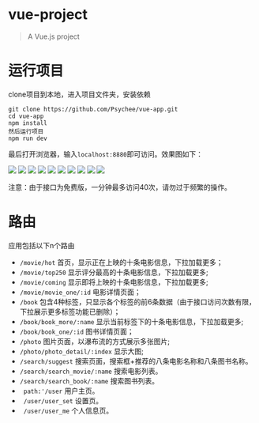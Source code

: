 # vue-project

> A Vue.js project

# 运行项目
clone项目到本地，进入项目文件夹，安装依赖
```
git clone https://github.com/Psychee/vue-app.git
cd vue-app
npm install
然后运行项目
npm run dev
```
最后打开浏览器，输入`localhost:8880`即可访问。效果图如下：

![](https://github.com/Psychee/vue-app/raw/master/gif/1.gif)
![](https://github.com/Psychee/vue-app/raw/master/gif/2.gif)
![](https://github.com/Psychee/vue-app/raw/master/gif/3.gif)
![](https://github.com/Psychee/vue-app/raw/master/gif/4.gif)
![](https://github.com/Psychee/vue-app/raw/master/gif/5.gif)
![](https://github.com/Psychee/vue-app/raw/master/gif/6.gif)
![](https://github.com/Psychee/vue-app/raw/master/gif/7.gif)
![](https://github.com/Psychee/vue-app/raw/master/gif/8.gif)
![](https://github.com/Psychee/vue-app/raw/master/gif/9.gif)
![](https://github.com/Psychee/vue-app/raw/master/gif/10.gif)

注意：由于接口为免费版，一分钟最多访问40次，请勿过于频繁的操作。

# 路由
应用包括以下n个路由
* `/movie/hot` 首页，显示正在上映的十条电影信息，下拉加载更多；
* `/movie/top250` 显示评分最高的十条电影信息，下拉加载更多;
* `/movie/coming` 显示即将上映的十条电影信息，下拉加载更多;
* `/movie/movie_one/:id` 电影详情页面；
* `/book` 包含4种标签，只显示各个标签的前6条数据（由于接口访问次数有限，下拉展示更多标签功能已删除）；
* `/book/book_more/:name` 显示当前标签下的十条电影信息，下拉加载更多;
* `/book/book_one/:id` 图书详情页面；
* `/photo` 图片页面，以瀑布流的方式展示多张图片;
* `/photo/photo_detail/:index` 显示大图;
* `/search/suggest` 搜索页面，搜索框+推荐的八条电影名称和八条图书名称。
* `/search/search_movie/:name` 搜索电影列表。
* `/search/search_book/:name` 搜索图书列表。
* ` path:'/user` 用户主页。
* ` /user/user_set` 设置页。
* ` /user/user_me` 个人信息页。


